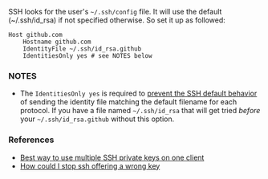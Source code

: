 SSH looks for the user's `~/.ssh/config` file. It will use the default (~/.ssh/id_rsa) if not specified otherwise. So set it up as followed:
 
    Host github.com
        Hostname github.com
        IdentityFile ~/.ssh/id_rsa.github
        IdentitiesOnly yes # see NOTES below

### NOTES
- The `IdentitiesOnly yes` is required to [prevent the SSH default behavior][2] of sending the identity file matching the default filename for each protocol. If you have a file named `~/.ssh/id_rsa` that will get tried *before* your `~/.ssh/id_rsa.github` without this option.

### References

- [Best way to use multiple SSH private keys on one client][1]
- [How could I stop ssh offering a wrong key][2]

[1]: http://stackoverflow.com/questions/2419566/best-way-to-use-multiple-ssh-private-keys-on-one-client
[2]: http://serverfault.com/questions/450796/how-could-i-stop-ssh-offering-a-wrong-key/450807#450807 "foo"
